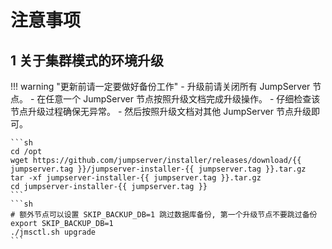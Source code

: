 # 注意事项
## 1 关于集群模式的环境升级
!!! warning "更新前请一定要做好备份工作"
    - 升级前请关闭所有 JumpServer 节点。
    - 在任意一个 JumpServer 节点按照升级文档完成升级操作。
    - 仔细检查该节点升级过程确保无异常。
    - 然后按照升级文档对其他 JumpServer 节点升级即可。

    ```sh
    cd /opt
    wget https://github.com/jumpserver/installer/releases/download/{{ jumpserver.tag }}/jumpserver-installer-{{ jumpserver.tag }}.tar.gz
    tar -xf jumpserver-installer-{{ jumpserver.tag }}.tar.gz
    cd jumpserver-installer-{{ jumpserver.tag }}
    ```
    ```sh
    # 额外节点可以设置 SKIP_BACKUP_DB=1 跳过数据库备份, 第一个升级节点不要跳过备份
    export SKIP_BACKUP_DB=1
    ./jmsctl.sh upgrade
    ```